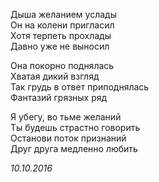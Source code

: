 Дыша желанием услады  
Он на колени пригласил  
Хотя терпеть прохлады  
Давно уже не выносил  

Она покорно поднялась  
Хватая дикий взгляд  
Так грудь в ответ приподнялась  
Фантазий грязных ряд  

Я убегу, во тьме желаний  
Ты будешь страстно говорить  
Останови поток признаний  
Друг друга медленно любить  

*10.10.2016*